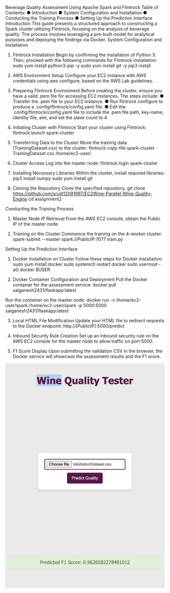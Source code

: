 Beverage Quality Assessment Using Apache Spark and Flintrock
Table of Contents:
●	Introduction
●	System Configuration and Installation
●	Conducting the Training Process
●	Setting Up the Prediction Interface
Introduction
	This guide presents a structured approach to constructing a Spark cluster utilizing Flintrock, focusing on the analysis of beverage quality. The process involves leveraging a pre-built model for analytical purposes and deploying the findings via Docker.
System Configuration and Installation
1. Flintrock Installation
Begin by confirming the installation of Python 3. Then, proceed with the following commands for Flintrock installation:
sudo yum install python3-pip -y
sudo yum install git -y
pip3 install
2. AWS Environment Setup
Configure your EC2 instance with AWS credentials using aws configure, based on the AWS Lab guidelines.

3. Preparing Flintrock Environment
Before creating the cluster, ensure you have a valid .pem file for accessing EC2 instances. The steps include:
●	Transfer the .pem file to your EC2 instance.
●	Run flintrock configure to produce a .config/flintrock/config.yaml file.
●	Edit the .config/flintrock/config.yaml file to include the .pem file path, key-name, identity-file, ami, and set the slave count to 4.
4. Initiating Cluster with Flintrock
Start your cluster using Flintrock:
flintrock launch spark-cluster
5. Transferring Data to the Cluster
Move the training data (TrainingDataset.csv) to the cluster:
flintrock copy-file spark-cluster TrainingDataset.csv /home/ec2-user/
6. Cluster Access
Log into the master node:
flintrock login spark-cluster
7. Installing Necessary Libraries
Within the cluster, install required libraries:
pip3 install numpy
sudo yum install git
8. Cloning the Repository
Clone the specified repository:
git clone https://github.com/srujit12091997/EC2Wine-Parallel-Wine-Quality-Engine
cd assignment2

Conducting the Training Process
1. Master Node IP Retrieval
From the AWS EC2 console, obtain the Public IP of the master node.

2. Training on the Cluster
Commence the training on the 4-worker cluster:
spark-submit --master spark://PublicIP:7077 train.py

Setting Up the Prediction Interface

1. Docker Installation on Cluster
Follow these steps for Docker installation:
sudo yum install docker
sudo systemctl restart docker
sudo usermod -aG docker $USER

2. Docker Container Configuration and Deployment
Pull the Docker container for the assessment service:
docker pull saiganesh2431/flaskapp:latest


Run the container on the master node:
docker run -v /home/ec2-user/spark:/home/ec2-user/spark -p 5000:5000 saiganesh2431/flaskapp:latest

3. Local HTML File Modification
Update your HTML file to redirect requests to the Docker endpoint: http://[PublicIP]:5000/predict

4. Inbound Security Rule Creation
Set up an inbound security rule on the AWS EC2 console for the master node to allow traffic on port 5000.

5. F1 Score Display
Upon submitting the validation CSV in the browser, the Docker service will showcase the assessment results and the F1 score.
 
![alt text](image.png)